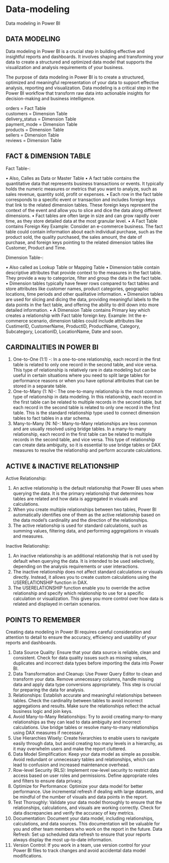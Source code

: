 # Data-modeling
Data modeling in Power BI 

## DATA MODELING

Data modeling in Power BI is a crucial step in building effective and insightful reports and dashboards. It involves shaping and transforming your data to create a structured and optimized data model that supports the visualization and analysis requirements of your business.

The purpose of data modeling in Power BI is to create a structured, optimized and meaningful representation of your data to support effective analysis, reporting and visualization. Data modeling is a critical step in the Power BI workflow that transform raw data into actionable insights for decision-making and business intelligence.


orders =	Fact Table <br>
customers =	Dimension Table <br>
delivery_status =	Dimension Table <br>
payment_mode = Dimension Table <br>
products =	Dimension Table <br>
sellers =	Dimension Table <br>
reviews =	Dimension Table <br>


## FACT & DIMENSION TABLE

Fact Table-:

•	Also, Calles as Data or Master Table
•	A fact table contains the quantitative data that represents business transactions or events. It typically holds the numeric measures or metrics that you want to analyze, such as sales revenue, quantity sold, profit or expenses.
•	Each row in the fact table corresponds to a specific event or transaction and includes foreign keys that link to the related dimension tables. These foreign keys represent the context of the event and allow you to slice and dice the data along different dimensions.
•	Fact tables are often large in size and can grow rapidly over time, as they store detailed data at the most granular level.
•	A Fact Table contains Foreign Key
Example: Consider an e-commerce business. The fact table could contain information about each individual purchase, such as the product sold, the quality purchased, the sales amount, the date of purchase, and foreign keys pointing to the related dimension tables like Customer, Product and Time.

Dimension Table-:

•	Also called as Lookup Table or Mapping Table
•	Dimension table contain descriptive attributes that provide context to the measures in the fact table. They provide a way to categorize, filter and group the data in the fact table.
•	Dimension tables typically have fewer rows compared to fact tables and store attributes like customer names, product categories, geographic locations, time periods and other qualitative information.
•	Dimension tables are used for slicing and dicing the data, providing meaningful labels to the data points in the fact table, and offering the ability to drill down into more detailed information.
•	A Dimension Table contains Primary key which creates a relationship with Fact table foreign key.
Example: Int the e-commerce scenario, dimension tables could include attributes like CustimerID, CustomerName, ProductID, ProductName, Category, Subcategory, LocationID, LocationName, Date and soon.

## CARDINALITIES IN POWER BI

1.	One-to-One (1:1) -: In a one-to-one relationship, each record in the first table is related to only one record in the second table, and vice versa. This type of relationship is relatively rare in data modeling but can be useful in certain situations where you need to split large tables for performance reasons or when you have optional attributes that can be stored in a separate table.
2.	One-to-Many (1: N)-: The one-to-many relationship is the most common type of relationship in data modeling. In this relationship, each record in the first table can be related to multiple records in the second table, but each record in the second table is related to only one record in the first table. This is the standard relationship type used to connect dimension tables to fact tables in a star schema.
3.	Many-to-Many (N: N)-: Many-to-Many relationships are less common and are usually resolved using bridge tables. In a many-to-many relationship, each record in the first table can be related to multiple records in the second table, and vice versa. This type of relationship can create data ambiguity, so it is essential to use bridge tables or DAX measures to resolve the relationship and perform accurate calculations.


## ACTIVE & INACTIVE RELATIONSHIP
Active Relationship: 
1.	An active relationship is the default relationship that Power BI uses when querying the data. It is the primary relationship that determines how tables are related and how data is aggregated in visuals and calculations.
2.	When you create multiple relationships between two tables, Power BI automatically identifies one of them as the active relationship based on the data model’s cardinality and the direction of the relationships.
3.	The active relationship is used for standard calculations, such as summing values, filtering data, and performing aggregations in visuals and measures.


Inactive Relationship: 
1.	An inactive relationship is an additional relationship that is not used by default when querying the data. It is intended to be used selectively, depending on the analysis requirements or user interactions.
2.	The inactive relationship does not affect standard calculations or visuals directly. Instead, it allows you to create custom calculations using the USERELATIONSHIP function in DAX.
3.	The USERELATIONSHIP function enable you to override the active relationship and specify which relationship to use for a specific calculation or visualization. This gives you more control over how data is related and displayed in certain scenarios.


## POINTS TO REMEMBER
Creating data modeling in Power BI requires careful consideration and attention to detail to ensure the accuracy, efficiency and usability of your reports and dashboards.

1.	Data Source Quality:  Ensure that your data source is reliable, clean and consistent. Check for data quality issues such as missing values, duplicates and incorrect data types before importing the data into Power BI.
2.	Data Transformation and Cleanup: Use Power Query Editor to clean and transform your data. Remove unnecessary columns, handle missing data and apply data type conversions appropriately. This step is crucial for preparing the data for analysis.
3.	Relationships: Establish accurate and meaningful relationships between tables. Check the cardinality between tables to avoid incorrect aggregations and results. Make sure the relationships reflect the actual business logic and join keys.
4.	Avoid Many-to-Many Relationships: Try to avoid creating many-to-many relationships as they can lead to data ambiguity and incorrect calculations. Use bridge tables or resolve many-to-many relationships using DAX measures if necessary.
5.	Use Hierarchies Wisely: Create hierarchies to enable users to navigate easily through data, but avoid creating too many levels in a hierarchy, as it may overwhelm users and make the report cluttered.
6.	Data Model Simplification: Keep your data model as simple as possible. Avoid redundant or unnecessary tables and relationships, which can lead to confusion and increased maintenance overhead.
7.	Row-level Security (RLS): Implement row-level security to restrict data access based on user roles and permissions. Define appropriate roles and filters to ensure data privacy.
8.	Optimize for Performance: Optimize your data model for better performance. Use incremental refresh if dealing with large datasets, and be mindful of the number of visuals and data points in the report.
9.	Test Thoroughly: Validate your data model thoroughly to ensure that the relationships, calculations, and visuals are working correctly. Check for data discrepancies and verify the accuracy of key metrics.
10.	Documentation: Document your data model, including relationships, calculations, and data sources. This documentation will be valuable for you and other team members who work on the report in the future. Data Refresh: Set up scheduled data refresh to ensure that your reports always display the most up-to-date information.
11.	Version Control: If you work in a team, use version control for your Power BI files to track changes and avoid accidental data model modifications.

